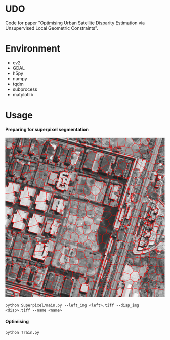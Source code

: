 # UDO

Code for paper "Optimising Urban Satellite Disparity Estimation via Unsupervised Local Geometric Constraints".

# Environment

* cv2
* GDAL
* h5py
* numpy
* tqdm
* subprocess
* matplotlib

# Usage

#### Preparing for superpixel segmentation

![](Superpixel.png)

```
python Superpixel/main.py --left_img <left>.tiff --disp_img <disp>.tiff --name <name>
```

#### Optimising

```
python Train.py
```

